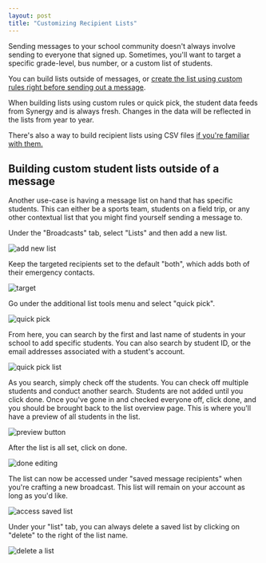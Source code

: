 ```yaml
---
layout: post
title: "Customizing Recipient Lists"
---
```


Sending messages to your school community doesn't always involve sending to everyone that signed up. Sometimes, you'll want to target a specific grade-level, bus number, or a custom list of students. 

You can build lists outside of messages, or [create the list using custom rules right before sending out a message](/school-messenger-help/2014/02/17/quickly-send.html#custom-rules). 

When building lists using custom rules or quick pick, the student data feeds from Synergy and is always fresh. Changes in the data will be reflected in the lists from year to year.

There's also a way to build recipient lists using CSV files [if you're familiar with them.](/school-messenger-help/2014/02/17/exporting-emails.html) 

## Building custom student lists outside of a message

Another use-case is having a message list on hand that has specific students. This can either be a sports team, students on a field trip, or any other contextual list that you might find yourself sending a message to. 

Under the "Broadcasts" tab, select "Lists" and then add a new list.

![add new list](/school-messenger-help/images/add-new-lists.png)

Keep the targeted recipients set to the default "both", which adds both of their emergency contacts.

![target](/school-messenger-help/images/csv/target-recipients.png)

Go under the additional list tools menu and select "quick pick".

![quick pick](/school-messenger-help/images/quick-pick.png)

From here, you can search by the first and last name of students in your school to add specific students. You can also search by student ID, or the email addresses associated with a student's account.

![quick pick list](/school-messenger-help/images/quick-pick-list.png)

As you search, simply check off the students. You can check off multiple students and conduct another search. Students are not added until you click done. 
Once you've gone in and checked everyone off, click done, and you should be brought back to the list overview page. This is where you'll have a preview of all students in the list.

![preview button](/school-messenger-help/images/csv/preview-csv.png)

After the list is all set, click on done.

![done editing](/school-messenger-help/images/csv/save-uploaded-manual-list.png)

The list can now be accessed under "saved message recipients" when you're crafting a new broadcast. This list will remain on your account as long as you'd like. 

![access saved list](/school-messenger-help/images/access-saved-list.png)

Under your "list" tab, you can always delete a saved list by clicking on "delete" to the right of the list name. 

![delete a list](/school-messenger-help/images/delete-a-list.png) 